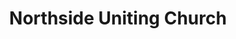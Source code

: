 ---
title: "Northside Uniting Church"
denomination: "Uniting"
leader: "Rev Wayne McHugh"
address: ""
suburb: ""
address hint: ""
mailing: ""
phone: ""
email: ""
website: ""
services:
  - "Sunday 9:00am"
  - "Tuesday 9:30am"
office hours:
  - "By appointment"
coordinates: 
  longitude: 149.18204939999998
  latitude: -21.0921182
---